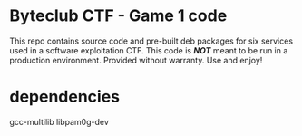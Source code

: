 # Byteclub CTF - Game 1 code
This repo contains source code and pre-built deb packages for six services
used in a software exploitation CTF. This code is ***NOT*** meant to be run
in a production environment. Provided without warranty. Use and enjoy!

# dependencies
gcc-multilib
libpam0g-dev
